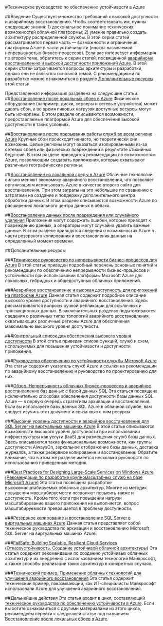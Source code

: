 <properties
   pageTitle="Индекс технических руководств по обеспечению устойчивости | Microsoft Azure"
   description="Индекс технических статей, посвященных разработке надежных высокодоступных отказоустойчивых приложений, а также планированию аварийного восстановления и обеспечению непрерывности бизнес-процессов."
   services=""
   documentationCenter="na"
   authors="adamglick"
   manager="hongfeig"
   editor=""/>

<tags
   ms.service="resiliency"
   ms.devlang="na"
   ms.topic="article"
   ms.tgt_pltfrm="na"
   ms.workload="na"
   ms.date="05/13/2016"
   ms.author="patw;jroth;aglick"/>

#Техническое руководство по обеспечению устойчивости в Azure

##Введение
Существует множество требований к высокой доступности и аварийному восстановлению. Чтобы соответствовать им, нужны следующие знания: 1) доскональное понимание технических возможностей облачной платформы; 2) умение правильно создать архитектуру распределенной службы. В этой серии статей рассматривается первая часть — возможности и ограничения платформы Azure в части устойчивости (иногда называемой непрерывностью бизнес-процессов). Если вас интересует информация по второй теме, обратитесь к серии статей, посвященной [аварийному восстановлению и высокой доступности приложений Azure](https://aka.ms/drtechguide). В этой серии статей затрагиваются вопросы архитектуры и разработки, однако они не являются основной темой. С рекомендациями по разработке можно ознакомиться в разделе [Дополнительные ресурсы](#additional-resources) этой статьи.

Представленная информация разделена на следующие статьи:
##[Восстановление после локальных сбоев в Azure](resiliency-technical-guidance-recovery-local-failures.md)
Физическое оборудование (например, диски, серверы и сетевые устройства) может давать сбои, а во время пиковых нагрузок доступные ресурсы могут быть исчерпаны. В этом разделе описываются возможности, предоставляемые платформой Azure для обеспечения высокой доступности в таких условиях.

##[Восстановление после прерывания работы служб во всем регионе Azure](resiliency-technical-guidance-recovery-loss-azure-region.md)
Крупные сбои происходят нечасто, но теоретически они возможны. Целые регионы могут оказаться изолированными из-за сетевых сбоев или физических повреждений в результате стихийных бедствий. В этом разделе приводятся рекомендации по возможностям Azure, позволяющим создавать приложения, которые охватывают различные географические регионы.

##[Восстановление из локальной среды в Azure](resiliency-technical-guidance-recovery-on-premises-azure.md)
Облачные технологии сильно меняют экономику аварийного восстановления, что позволяет организациям использовать Azure в качестве второго сайта для восстановления. При этом затраты на это небольшие по сравнению с затратами на создание и поддержку дополнительного центра обработки данных. В этом разделе описываются возможности Azure по расширению локального центра данных в облако.

##[Восстановление данных после повреждения или случайного удаления](resiliency-technical-guidance-recovery-data-corruption.md)
Приложения могут содержать ошибки, которые приводят к повреждению данных, а операторы могут случайно удалить важные данные. В этом разделе приводятся сведения о возможностях Azure в части резервного копирования и восстановления данных на определенный момент времени.

##Дополнительные ресурсы

###[Техническое руководство по непрерывности бизнес-процессов для Azure](resiliency-technical-guidance.md)
В этой статье приведен подробный перечень основных понятий и рекомендации по обеспечению непрерывности бизнес-процессов и устойчивости при использовании платформы Microsoft Azure для локальных, гибридных и общедоступных облачных приложений.

###[Аварийное восстановление и высокая доступность для приложений на платформе Azure](resiliency-disaster-recovery-high-availability-azure-applications.md)
Данная статья содержит подробное описание высокого уровня доступности и аварийного восстановления. Здесь рассматриваются вопросы ручной репликации для ссылочных и транзакционных данных. В заключительных разделах подытоживаются сведения о различных типах топологий аварийного восстановления, охватывающих различные регионы Azure для обеспечения максимально высокого уровня доступности.

###[Контрольный список для обеспечения высокого уровня доступности](resiliency-high-availability-checklist.md)
В этой статье приведен список функций, служб и схем, используемых для повышения устойчивости и доступности приложения.

###[Руководство обеспечению по устойчивости службы Microsoft Azure](resiliency-service-guidance-index.md)
Эта статья содержит указатель служб Azure и ссылки на рекомендации по аварийному восстановлению и руководство по проектированию для них.

###[Обзор. Непрерывность облачных бизнес-процессов и аварийное восстановление баз данных с базой данных SQL](../sql-database/sql-database-business-continuity.md)
Эта статься посвящена исключительно способам обеспечения доступности базы данных SQL Azure — в первую очередь стратегиям архивации и восстановления. Если вы используете базы данных SQL Azure в облачной службе, вам следует изучить этот документ и связанные с ним ресурсы.

###[Высокий уровень доступности и аварийное восстановление для SQL Server на виртуальных машинах Azure](../virtual-machines/virtual-machines-windows-sql-high-availability-dr.md)
В этой статье описываются возможности высокого уровня доступности при использовании инфраструктуры как услуги (IaaS) для размещения служб базы данных. Здесь описываются такие функциональные возможности, как группы доступности AlwaysOn, зеркальное отображение базы данных, доставка журналов, а также резервное копирование и восстановление. Обратите внимание, что в этом же разделе имеется несколько руководств по использованию приведенных методик.

###[Best Practices for Designing Large-Scale Services on Windows Azure (Рекомендации по разработке крупномасштабных служб на базе Microsoft Azure)](https://azure.microsoft.com//blog/best-practices-for-designing-large-scale-services-on-windows-azure/)
Эта статья посвящена разработке высокомасштабируемых облачных архитектур. Многие из методик повышения масштабируемости позволяют повысить также и доступность. Кроме того, если при повышении нагрузи масштабирование вашего приложения не выполняется, вопрос масштабируемости превращается в проблему доступности.

###[Резервное копирование и восстановление SQL Server в виртуальных машинах Azure](../virtual-machines/virtual-machines-windows-sql-backup-recovery.md)
Данная статья представляет собой техническое руководство по архивации и восстановлению Microsoft SQL Server на виртуальных машинах Azure.

###[FailSafe: Building Scalable, Resilient Cloud Services (Отказоустойчивость. Создание устойчивой облачной архитектуры)](https://channel9.msdn.com/Series/FailSafe)
Эта статья содержит рекомендации по созданию устойчивых облачных архитектур и их внедрению с использованием технологий Майкрософт, а также способы реализации таких архитектур в конкретных случаях.

###[Технический пример. Применение облачных технологий для улучшения аварийного восстановления](https://www.microsoft.com/itshowcase/Article/Content/737/Using-cloud-technologies-to-improve-disaster-recovery)
Эта статья содержит технический пример, показывающий, как ИТ-специалисты Майкрософт использовали Azure для улучшения аварийного восстановления.

##Дальнейшие действия
Эта статья входит в цикл, составляющий [техническое руководство по обеспечению устойчивости в Azure](resiliency-technical-guidance.md). Если вы хотите ознакомиться с другими материалами из этого цикла, рекомендуем перейти к следующей статье под названием [Восстановление после локальных сбоев в Azure](resiliency-technical-guidance-recovery-local-failures.md).

<!---HONumber=AcomDC_0608_2016-->